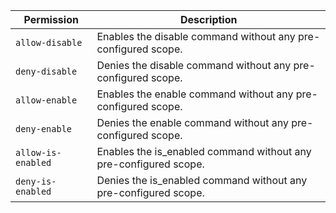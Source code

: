 | Permission | Description |
|------|-----|
|`allow-disable`|Enables the disable command without any pre-configured scope.|
|`deny-disable`|Denies the disable command without any pre-configured scope.|
|`allow-enable`|Enables the enable command without any pre-configured scope.|
|`deny-enable`|Denies the enable command without any pre-configured scope.|
|`allow-is-enabled`|Enables the is_enabled command without any pre-configured scope.|
|`deny-is-enabled`|Denies the is_enabled command without any pre-configured scope.|
